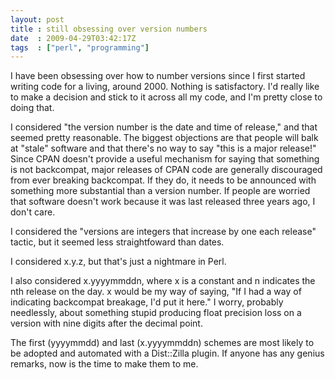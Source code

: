 ```yaml
---
layout: post
title : still obsessing over version numbers
date  : 2009-04-29T03:42:17Z
tags  : ["perl", "programming"]
---
```

I have been obsessing over how to number versions since I first started writing code for a living, around 2000.  Nothing is satisfactory.  I'd really like to make a decision and stick to it across all my code, and I'm pretty close to doing that.

I considered "the version number is the date and time of release," and that seemed pretty reasonable.  The biggest objections are that people will balk at "stale" software and that there's no way to say "this is a major release!" Since CPAN doesn't provide a useful mechanism for saying that something is not backcompat, major releases of CPAN code are generally discouraged from ever breaking backcompat.  If they do, it needs to be announced with something more substantial than a version number.  If people are worried that software doesn't work because it was last released three years ago, I don't care.

I considered the "versions are integers that increase by one each release" tactic, but it seemed less straightfoward than dates.

I considered x.y.z, but that's just a nightmare in Perl.

I also considered x.yyyymmddn, where x is a constant and n indicates the nth release on the day.  x would be my way of saying, "If I had a way of indicating backcompat breakage, I'd put it here."  I worry, probably needlessly, about something stupid producing float precision loss on a version with nine digits after the decimal point.

The first (yyyymmdd) and last (x.yyyymmddn) schemes are most likely to be adopted and automated with a Dist::Zilla plugin.  If anyone has any genius remarks, now is the time to make them to me. 
